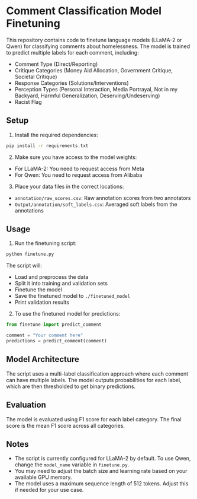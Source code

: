 # Comment Classification Model Finetuning

This repository contains code to finetune language models (LLaMA-2 or Qwen) for classifying comments about homelessness. The model is trained to predict multiple labels for each comment, including:

- Comment Type (Direct/Reporting)
- Critique Categories (Money Aid Allocation, Government Critique, Societal Critique)
- Response Categories (Solutions/Interventions)
- Perception Types (Personal Interaction, Media Portrayal, Not in my Backyard, Harmful Generalization, Deserving/Undeserving)
- Racist Flag

## Setup

1. Install the required dependencies:
```bash
pip install -r requirements.txt
```

2. Make sure you have access to the model weights:
- For LLaMA-2: You need to request access from Meta
- For Qwen: You need to request access from Alibaba

3. Place your data files in the correct locations:
- `annotation/raw_scores.csv`: Raw annotation scores from two annotators
- `Output/annotation/soft_labels.csv`: Averaged soft labels from the annotations

## Usage

1. Run the finetuning script:
```bash
python finetune.py
```

The script will:
- Load and preprocess the data
- Split it into training and validation sets
- Finetune the model
- Save the finetuned model to `./finetuned_model`
- Print validation results

2. To use the finetuned model for predictions:
```python
from finetune import predict_comment

comment = "Your comment here"
predictions = predict_comment(comment)
```

## Model Architecture

The script uses a multi-label classification approach where each comment can have multiple labels. The model outputs probabilities for each label, which are then thresholded to get binary predictions.

## Evaluation

The model is evaluated using F1 score for each label category. The final score is the mean F1 score across all categories.

## Notes

- The script is currently configured for LLaMA-2 by default. To use Qwen, change the `model_name` variable in `finetune.py`.
- You may need to adjust the batch size and learning rate based on your available GPU memory.
- The model uses a maximum sequence length of 512 tokens. Adjust this if needed for your use case.